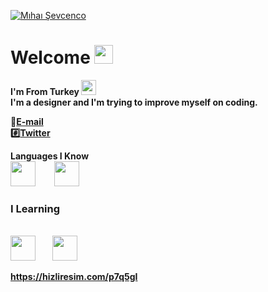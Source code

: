 [![Mıhaı Şevcenco](https://i.hizliresim.com/DpZH7Z.png)](https://github.com/SVCNCO)

# Welcome <a target="_blank" rel="noopener noreferrer" href="https://raw.githubusercontent.com/MartinHeinz/MartinHeinz/master/wave.gif"><img src="https://github.com/SVCNCO" width="30px" style="max-width:100%;"></a> 

<b> I'm From Turkey <img src="https://upload.wikimedia.org/wikipedia/commons/thumb/b/b4/Flag_of_Turkey.svg/800px-Flag_of_Turkey.svg.png" width="24"/><b/>
<br>
<b>I'm a designer and I'm trying to improve myself on coding.

<!-- links -->
:e-mail:<a color="#FF7F00" href="mailto:gazelname52@gmail.com">E-mail</a>
<br>
:hash:[Twitter](https://twitter.com/MihaiSevcenco)

**Languages I Know**
<br>
<img src="https://cdn.jsdelivr.net/gh/devicons/devicon@latest/icons/html5/html5-plain.svg" width="40px">&nbsp;&nbsp;&nbsp;&nbsp;&nbsp;&nbsp;&nbsp;&nbsp;
<img src="https://cdn.jsdelivr.net/gh/devicons/devicon@latest/icons/css3/css3-plain.svg" width="40px">&nbsp;&nbsp;&nbsp;&nbsp;&nbsp;&nbsp;&nbsp;&nbsp;

<h3>I Learning</h3>
<br>
<img src="https://cdn.jsdelivr.net/gh/devicons/devicon@latest/icons/javascript/javascript-original.svg" width="40px">&nbsp;&nbsp;&nbsp;&nbsp;&nbsp;&nbsp;&nbsp;&nbsp;<img src="https://cdn.jsdelivr.net/gh/devicons/devicon@latest/icons/git/git-original.svg" width="40px">&nbsp;&nbsp;&nbsp;&nbsp;&nbsp;&nbsp;&nbsp;&nbsp;&nbsp;


https://hizliresim.com/p7q5gI

